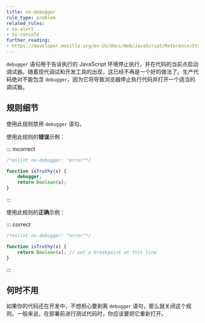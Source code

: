 ```yaml
---
title: no-debugger
rule_type: problem
related_rules:
- no-alert
- no-console
further_reading:
- https://developer.mozilla.org/en-US/docs/Web/JavaScript/Reference/Statements/debugger
---
```


`debugger` 语句用于告诉执行的 JavaScript 环境停止执行，并在代码的当前点启动调试器。随着现代调试和开发工具的出现，这已经不再是一个好的做法了。生产代码绝对不能包含 `debugger`，因为它将导致浏览器停止执行代码并打开一个适当的调试器。

## 规则细节

使用此规则禁用 `debugger` 语句。

使用此规则的**错误**示例：

::: incorrect

```js
/*eslint no-debugger: "error"*/

function isTruthy(x) {
    debugger;
    return Boolean(x);
}
```

:::

使用此规则的**正确**示例：

::: correct

```js
/*eslint no-debugger: "error"*/

function isTruthy(x) {
    return Boolean(x); // set a breakpoint at this line
}
```

:::

## 何时不用

如果你的代码还在开发中，不想担心要剥离 `debugger` 语句，那么就关闭这个规则。一般来说，在部署前进行测试代码时，你应该要把它重新打开。

